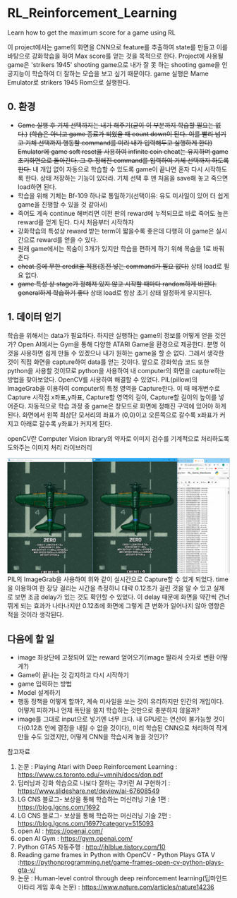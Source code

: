 # RL_Reinforcement_Learning
Learn how to get the maximum score for a game using RL

이 project에서는 game의 화면을 CNN으로 feature를 추출하여 state를 만들고 이를 바탕으로 강화학습을 하여 Max score를 얻는 것을 목적으로 한다.
Project에 사용될 game은 'strikers 1945' shooting game으로 내가 잘 못 하는 shooting game을 인공지능이 학습하여 더 잘하는 모습을 보고 싶기 때문이다.
game 실행은 Mame Emulator로 strikers 1945 Rom으로 실행한다.

## 0. 환경
* ~~Game 실행 후 기체 선택까지는 내가 해주기(굳이 이 부분까지 학습할 필요는 없다.)~~ 
~~(학습은 아니고 game 종료가 되었을 때 count down이 된다. 이를 빨리 넘기고 기체 선택까지 행동할 command를 미리 내가 입력해두고 실행하게 한다)~~ ~~Emulator에 game soft reset을 사용하여 infinite coin cheat는 유지하며 game 초기화면으로 돌아간다. 그 후 정해진 command를 입력하여 기체 선택까지 하도록 한다.~~ 
내 개입 없이 자동으로 학습할 수 있도록 game이 끝나면 혼자 다시 시작하도록 한다.
상태 저장하는 기능이 있더라. 기체 선택 후 맨 처음을 save해 놓고 죽으면 load하면 된다.
* 학습을 위해 기체는 Bf-109 하나로 통일하기(선택이유: 유도 미사일이 있어 더 쉽게 game을 진행할 수 있을 것 같아서) 
* 죽어도 계속 continue 해버리면 이전 판의 reward에 누적되므로 바로 죽어도 높은 reward를 얻게 된다. 다시 처음부터 시작하자
* 강화학습의 특성상 reward 받는 term이 짧을수록 좋은데 다행히 이 game은 실시간으로 reward를 얻을 수 있다. 
* 원래 game에서는 목숨이 3개가 있지만 학습을 편하게 하기 위해 목숨을 1로 바꿔준다
* ~~cheat 중에 무한 credit을 적용(동전 넣는 command가 필요 없다)~~ 상태 load로 필요 없다.
* ~~game 특성 상 stage가 정해져 있지 않고 시작할 때마다 random하게 바뀐다. general하게 학습하기 좋다~~ 상태 load로 항상 초기 상태 일정하게 유지된다.

## 1. 데이터 얻기
학습을 위해서는 data가 필요하다. 하지만 실행하는 game의 정보를 어떻게 얻을 것인가?
Open AI에서는 Gym을 통해 다양한 ATARI Game을 환경으로 제공한다. 분명 이것을 사용하면 쉽게 만들 수 있겠으나 내가 원하는 game을 할 순 없다.
그래서 생각한 것이 직접 화면을 capture하여 data를 얻는 것이다. 앞으로 강화학습 코드 또한 python을 사용할 것이므로 python을 사용하여 내 computer의 화면을 capture하는 방법을 찾아보았다. 
OpenCV를 사용하여 해결할 수 있었다. PIL(pillow)의 ImageGrab을 이용하여 computer의 특정 영역을 Capture한다. 이 때 매개변수로 Capture 시작점 x좌표,y좌표, Capture할 영역의 길이, Capture할 길이의 높이를 넣어준다. 자동적으로 학습 과정 중 game은 창모드로 화면에 정해진 구역에 있어야 하게 된다. 화면에서 왼쪽 최상단 모서리의 좌표가 (0,0)이고 오른쪽으로 갈수록 x좌표가 커지고 아래로 갈수록 y좌표가 커지게 된다.

openCV란 Computer Vision library의 약자로 이미지 검수를 기계적으로 처리하도록 도와주는 이미지 처리 라이브러리

![Get_Data](./image/Get_Data.png)
PIL의 ImageGrab을 사용하여 위와 같이 실시간으로 Capture할 수 있게 되었다. time을 이용하여 한 장당 걸리는 시간을 측정하니 대략 0.12초가 걸린 것을 알 수 있고 실제로 보면 조금 delay가 있는 것도 확인할 수 있었다. 이 delay 때문에 화면을 약간씩 건너뛰게 되는 효과가 나타나지만 0.12초에 화면에 그렇게 큰 변화가 일어나지 않아 영향은 적을 것이라 생각된다.

## 다음에 할 일
* image 좌상단에 고정되어 있는 reward 얻어오기(image 짤라서 숫자로 변환 어떻게?)
* Game이 끝나는 것 감지하고 다시 시작하기
* game 입력하는 방법
* Model 설계하기
* 행동 정책을 어떻게 할까?, 계속 미사일을 쏘는 것이 유리하지만 인간의 개입이다. 어떻게 피하거나 언제 폭탄을 쓸지 학습하는 것만으로 충분하지 않을까?
* image를 그대로 input으로 넣기엔 너무 크다. 내 GPU로는 연산이 불가능할 것이다(0.12초 안에 결정을 내릴 수 없을 것이다), 미리 학습된 CNN으로 처리하여 작게 만들 수도 있겠지만, 어떻게 CNN을 학습시켜 놓을 것인가?

참고자료
1. 논문 : Playing Atari with Deep Reinforcement Learning : https://www.cs.toronto.edu/~vmnih/docs/dqn.pdf
2. 딥러닝과 강화 학습으로 나보다 잘하는 쿠키런 AI 구현하기 : https://www.slideshare.net/deview/ai-67608549
3. LG CNS 블로그- 보상을 통해 학습하는 머신러닝 기술 1편 : https://blog.lgcns.com/1692
4. LG CNS 블로그- 보상을 통해 학습하는 머신러닝 기술 2편 : https://blog.lgcns.com/1697?category=515093
5. open AI : https://openai.com/
6. open AI Gym : https://gym.openai.com/
7. Python GTA5 자동주행 : http://jhlblue.tistory.com/10
8. Reading game frames in Python with OpenCV - Python Plays GTA V :https://pythonprogramming.net/game-frames-open-cv-python-plays-gta-v/
9. 논문 : Human-level control through deep reinforcement learning(딥마인드 아타리 게임 후속 논문) : https://www.nature.com/articles/nature14236
